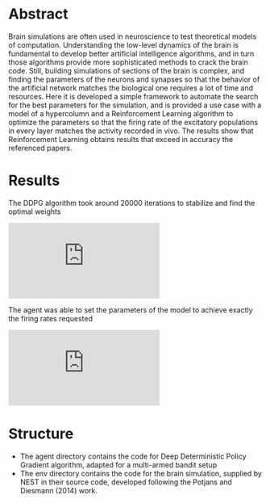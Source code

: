 # Abstract

Brain simulations are often used in neuroscience to test theoretical models of computation. Understanding the low-level dynamics of the brain is fundamental to develop better artificial intelligence algorithms, and in turn those algorithms provide more sophisticated methods to crack the brain code. 
Still, building simulations of sections of the brain is complex, and finding the parameters of the neurons and synapses so that the behavior of the artificial network matches the biological one requires a lot of time and resources.
Here it is developed a simple framework to automate the search for the best parameters for the simulation, and is provided a use case with a model of a hypercolumn and a Reinforcement Learning algorithm to optimize the parameters so that the firing rate of the excitatory populations in every layer matches the activity recorded in vivo.
The results show that Reinforcement Learning obtains results that exceed in accuracy the referenced papers.

# Results

The DDPG algorithm took around 20000 iterations to stabilize and find the optimal weights

![scatterplot](https://github.com/stebett/thesis/blob/master/article/pictures/structure_scatterplot.pdf)

The agent was able to set the parameters of the model to achieve exactly the firing rates requested

![comparison](https://github.com/stebett/thesis/blob/master/article/pictures/potjans_barplot.pdf)


# Structure

- The agent directory contains the code for Deep Deterministic Policy Gradient algorithm, adapted for a multi-armed bandit setup
- The env directory contains the code for the brain simulation, supplied by NEST in their source code, developed following the Potjans and Diesmann (2014) work.
